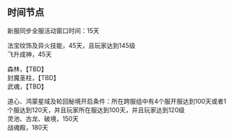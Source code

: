## 时间节点

新服同步全服活动窗口时间：15天  

法宝纹饰及异火技能，45天，且玩家达到145级  
飞升成神，45天  

森林，【TBD】  
封魔圣柱，【TBD】  
武魂，【TBD】  

道心、鸿蒙星域及轮回秘境开启条件：所在跨服组中有4个服开服达到100天或者1个服达到120天，并且玩家所在服达到100天，并且玩家达到120级  
灵池、古龙、破境，150天  
战魂殿，180天  

